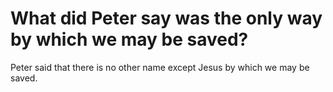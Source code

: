 # What did Peter say was the only way by which we may be saved?

Peter said that there is no other name except Jesus by which we may be saved.
